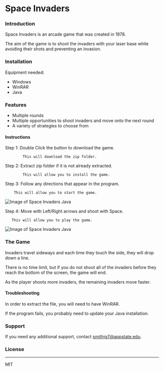 # Space Invaders


### Introduction

Space Invaders is an arcade game that was created in 1978. 

The aim of the game is to shoot the invaders with your laser base while avoiding their shots and preventing an invasion. 


### Installation

Equipment needed:

- Windows
- WinRAR
- Java

### Features

- Multiple rounds
- Multiple opportunities to shoot invaders and move onto the next round
- A variety of strategies to choose from

#### Instructions

Step 1: Double Click the button to download the game.

            This will download the zip folder.
            
Step 2: Extract zip folder if it is not already extracted.

            This will allow you to install the game.
            
Step 3: Follow any directions that appear in the program.

        This will allow you to start the game.
            
            
  ![Image of Space Invaders Java ](https://i.pinimg.com/originals/5d/33/c3/5d33c325eb2799aa827eda7ca6c5ea87.jpg)
            
Step 4: Move with Left/Right arrows and shoot with Space.

       This will allow you to play the game.
            
      
 ![Image of Space Invaders Java ](https://github.com/janbodnar/Java-Space-Invaders/raw/master/spaceinvaders.png)

            
### The Game

Invaders travel sideways and each time they touch the side, they will drop down a line.

There is no time limit, but if you do not shoot all of the invaders before they reach the bottom of the screen, the game will end.

As the player shoots more invaders, the remaining invaders move faster.

#### Troubleshooting

In order to extract the file, you will need to have WinRAR.

If the program fails, you probably need to update your Java installation.

### Support

If you need any additional support, contact smithjg7@appstate.edu.

### License
----

MIT

